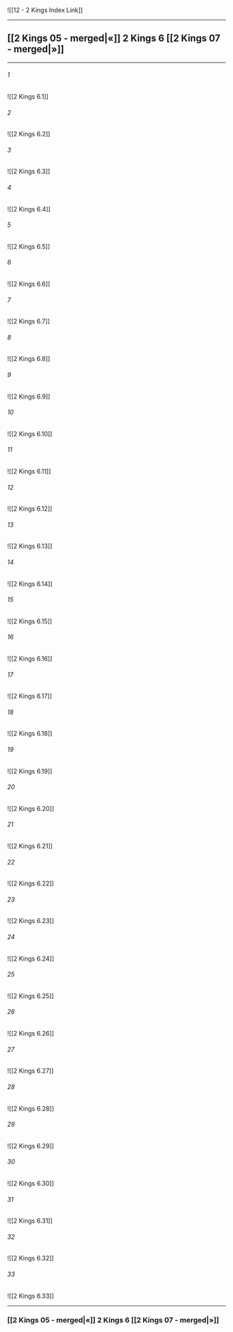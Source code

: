 ![[12 - 2 Kings Index Link]]

---
##  [[2 Kings 05 - merged|«]] 2 Kings 6 [[2 Kings 07 - merged|»]]

---

###### 1
![[2 Kings 6.1]] 

###### 2
![[2 Kings 6.2]] 

###### 3
![[2 Kings 6.3]] 

###### 4
![[2 Kings 6.4]]

###### 5 
![[2 Kings 6.5]] 

###### 6
![[2 Kings 6.6]] 

###### 7
![[2 Kings 6.7]] 

###### 8
![[2 Kings 6.8]] 

###### 9
![[2 Kings 6.9]] 

###### 10
![[2 Kings 6.10]] 

###### 11
![[2 Kings 6.11]] 

###### 12
![[2 Kings 6.12]]

###### 13
![[2 Kings 6.13]] 

###### 14
![[2 Kings 6.14]] 

###### 15
![[2 Kings 6.15]]

###### 16
![[2 Kings 6.16]] 

###### 17
![[2 Kings 6.17]]

###### 18
![[2 Kings 6.18]] 

###### 19
![[2 Kings 6.19]] 

###### 20
![[2 Kings 6.20]]

###### 21
![[2 Kings 6.21]] 

###### 22
![[2 Kings 6.22]] 

###### 23
![[2 Kings 6.23]]

###### 24
![[2 Kings 6.24]] 

###### 25
![[2 Kings 6.25]]

###### 26
![[2 Kings 6.26]] 

###### 27
![[2 Kings 6.27]] 

###### 28
![[2 Kings 6.28]]

###### 29
![[2 Kings 6.29]] 

###### 30
![[2 Kings 6.30]] 

###### 31
![[2 Kings 6.31]] 

###### 32
![[2 Kings 6.32]] 

###### 33
![[2 Kings 6.33]]


---
###  [[2 Kings 05 - merged|«]] 2 Kings 6 [[2 Kings 07 - merged|»]]